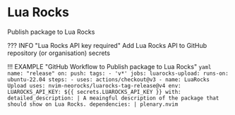 # Lua Rocks

Publish package to Lua Rocks

??? INFO "Lua Rocks API key required"
    Add Lua Rocks API to GitHub repository (or organisation) secrets

!!! EXAMPLE "GitHub Workflow to Publish package to Lua Rocks"
    ```yaml
    name: "release"
    on:
      push:
        tags:
          - 'v*'
    jobs:
      luarocks-upload:
        runs-on: ubuntu-22.04
        steps:
          - uses: actions/checkout@v3
          - name: LuaRocks Upload
            uses: nvim-neorocks/luarocks-tag-release@v4
            env:
              LUAROCKS_API_KEY: ${{ secrets.LUAROCKS_API_KEY }}
            with:
              detailed_description: |
                A meaingful description of the package that should show on Lua Rocks.
              dependencies: |
                plenary.nvim
    ```
